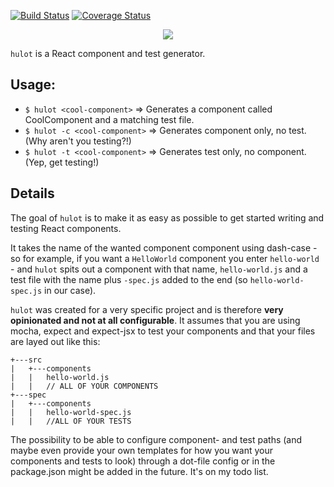 [![Build Status](https://travis-ci.org/mw222rs/hulot.svg?branch=master)](https://travis-ci.org/mw222rs/hulot)
[![Coverage Status](https://coveralls.io/repos/github/mw222rs/hulot/badge.svg?branch=master)](https://coveralls.io/github/mw222rs/hulot?branch=master)

<p align="center"><img src="/mw222rs/hulot/raw/master/hulot.png" /></p>

`hulot` is a React component and test generator.

## Usage:

* `$ hulot <cool-component>`
    => Generates a component called CoolComponent and a matching test file.
* `$ hulot -c <cool-component>`
    => Generates component only, no test. (Why aren't you testing?!)
* `$ hulot -t <cool-component>`
    => Generates test only, no component. (Yep, get testing!)

## Details

The goal of `hulot` is to make it as easy as possible to get started writing and testing React components.

It takes the name of the wanted component component using dash-case - so for example, if you want a `HelloWorld` component you enter `hello-world` - and `hulot` spits out a component with that name, `hello-world.js` and a test file with the name plus `-spec.js` added to the end (so `hello-world-spec.js` in our case).

`hulot` was created for a very specific project and is therefore **very opinionated and not at all configurable**. It assumes that you are using mocha, expect and expect-jsx to test your components and that your files are layed out like this:
```
+---src
|   +---components
|   |   hello-world.js
|   |   // ALL OF YOUR COMPONENTS
+---spec
|   +---components
|   |   hello-world-spec.js
|   |   //ALL OF YOUR TESTS
```

The possibility to be able to configure component- and test paths (and maybe even provide your own templates for how you want your components and tests to look) through a dot-file config or in the package.json might be added in the future. It's on my todo list.